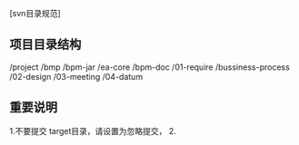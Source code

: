 
[svn目录规范]

项目目录结构
-------------------------------------
/project
	  /bmp
	  /bpm-jar
	  /ea-core 
	  /bpm-doc 
	      /01-require
	          /bussiness-process
	      /02-design
	      /03-meeting
	      /04-datum
                    
重要说明      
-------------------------------------
1.不要提交 target目录，请设置为忽略提交，
2.

